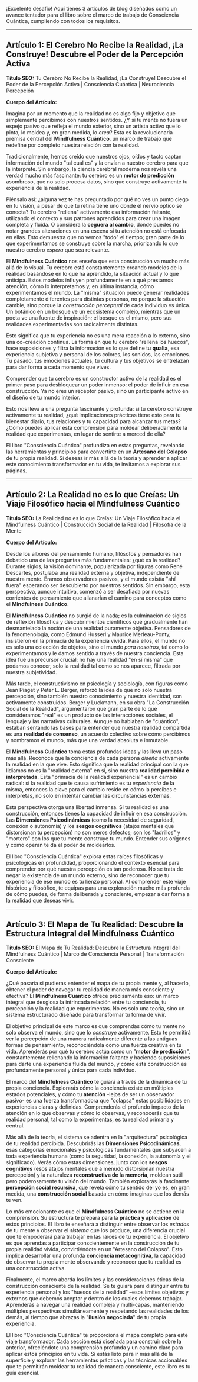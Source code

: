 ¡Excelente desafío! Aquí tienes 3 artículos de blog diseñados como un avance tentador para el libro sobre el marco de trabajo de Consciencia Cuántica, cumpliendo con todos los requisitos.

---

## Artículo 1: El Cerebro No Recibe la Realidad, ¡La Construye! Descubre el Poder de la Percepción Activa

**Título SEO:** Tu Cerebro No Recibe la Realidad, ¡La Construye! Descubre el Poder de la Percepción Activa | Consciencia Cuántica | Neurociencia Percepción

**Cuerpo del Artículo:**

Imagina por un momento que la realidad no es algo fijo y objetivo que simplemente percibimos con nuestros sentidos. ¿Y si tu mente no fuera un espejo pasivo que refleja el mundo exterior, sino un artista activo que lo pinta, lo moldea y, en gran medida, lo *crea*? Esta es la revolucionaria premisa central del **Mindfulness Cuántico**, un marco de trabajo que redefine por completo nuestra relación con la realidad.

Tradicionalmente, hemos creído que nuestros ojos, oídos y tacto captan información del mundo "tal cual es" y la envían a nuestro cerebro para que la interprete. Sin embargo, la ciencia cerebral moderna nos revela una verdad mucho más fascinante: tu cerebro es un **motor de predicción** asombroso, que no solo procesa datos, sino que construye activamente tu experiencia de la realidad.

Piénsalo así: ¿alguna vez te has preguntado por qué no ves un punto ciego en tu visión, a pesar de que tu retina tiene uno donde el nervio óptico se conecta? Tu cerebro "rellena" activamente esa información faltante, utilizando el contexto y sus patrones aprendidos para crear una imagen completa y fluida. O considera la **ceguera al cambio**, donde puedes no notar grandes alteraciones en una escena si tu atención no está enfocada en ellas. Esto demuestra que no vemos "todo" el tiempo; gran parte de lo que experimentamos se construye sobre la marcha, priorizando lo que nuestro cerebro *espera* que sea relevante.

El **Mindfulness Cuántico** nos enseña que esta construcción va mucho más allá de lo visual. Tu cerebro está constantemente creando modelos de la realidad basándose en lo que ha aprendido, la situación actual y lo que anticipa. Estos modelos influyen profundamente en a qué prestamos atención, cómo lo interpretamos y, en última instancia, cómo experimentamos el mundo. La "misma" situación puede generar realidades completamente diferentes para distintas personas, no porque la situación cambie, sino porque la *construcción perceptual* de cada individuo es única. Un botánico en un bosque ve un ecosistema complejo, mientras que un poeta ve una fuente de inspiración; el bosque es el mismo, pero sus realidades experimentadas son radicalmente distintas.

Esto significa que tu experiencia no es una mera reacción a lo externo, sino una co-creación continua. La forma en que tu cerebro "rellena los huecos", hace suposiciones y filtra la información es lo que define tu **qualia**, esa experiencia subjetiva y personal de los colores, los sonidos, las emociones. Tu pasado, tus emociones actuales, tu cultura y tus objetivos se entrelazan para dar forma a cada momento que vives.

Comprender que tu cerebro es un constructor activo de la realidad es el primer paso para desbloquear un poder inmenso: el poder de influir en esa construcción. Ya no eres un receptor pasivo, sino un participante activo en el diseño de tu mundo interior.

Esto nos lleva a una pregunta fascinante y profunda: si tu cerebro construye activamente tu realidad, ¿qué implicaciones prácticas tiene esto para tu bienestar diario, tus relaciones y tu capacidad para alcanzar tus metas? ¿Cómo puedes aplicar esta comprensión para moldear deliberadamente la realidad que experimentas, en lugar de sentirte a merced de ella?

El libro "Consciencia Cuántica" profundiza en estas preguntas, revelando las herramientas y principios para convertirte en un **Artesano del Colapso** de tu propia realidad. Si deseas ir más allá de la teoría y aprender a aplicar este conocimiento transformador en tu vida, te invitamos a explorar sus páginas.

---

## Artículo 2: La Realidad no es lo que Creías: Un Viaje Filosófico hacia el Mindfulness Cuántico

**Título SEO:** La Realidad no es lo que Creías: Un Viaje Filosófico hacia el Mindfulness Cuántico | Construcción Social de la Realidad | Filosofía de la Mente

**Cuerpo del Artículo:**

Desde los albores del pensamiento humano, filósofos y pensadores han debatido una de las preguntas más fundamentales: ¿qué es la realidad? Durante siglos, la visión dominante, popularizada por figuras como René Descartes, postulaba una realidad externa y objetiva, independiente de nuestra mente. Éramos observadores pasivos, y el mundo existía "ahí fuera" esperando ser descubierto por nuestros sentidos. Sin embargo, esta perspectiva, aunque intuitiva, comenzó a ser desafiada por nuevas corrientes de pensamiento que allanarían el camino para conceptos como el **Mindfulness Cuántico**.

El **Mindfulness Cuántico** no surgió de la nada; es la culminación de siglos de reflexión filosófica y descubrimientos científicos que gradualmente han desmantelado la noción de una realidad puramente objetiva. Pensadores de la fenomenología, como Edmund Husserl y Maurice Merleau-Ponty, insistieron en la primacía de la experiencia vivida. Para ellos, el mundo no es solo una colección de objetos, sino el mundo *para nosotros*, tal como lo experimentamos y le damos sentido a través de nuestra conciencia. Esta idea fue un precursor crucial: no hay una realidad "en sí misma" que podamos conocer, solo la realidad tal como se nos aparece, filtrada por nuestra subjetividad.

Más tarde, el constructivismo en psicología y sociología, con figuras como Jean Piaget y Peter L. Berger, reforzó la idea de que no solo nuestra percepción, sino también nuestro conocimiento y nuestra identidad, son activamente construidos. Berger y Luckmann, en su obra "La Construcción Social de la Realidad", argumentaron que gran parte de lo que consideramos "real" es un producto de las interacciones sociales, el lenguaje y las narrativas culturales. Aunque no hablaban de "cuántico", estaban sentando las bases para entender que nuestra realidad compartida es una **realidad de consenso**, un acuerdo colectivo sobre cómo percibimos y nombramos el mundo, más que una verdad absoluta e inmutable.

El **Mindfulness Cuántico** toma estas profundas ideas y las lleva un paso más allá. Reconoce que la conciencia de cada persona *diseña* activamente la realidad en la que vive. Esto significa que la realidad principal con la que lidiamos no es la "realidad externa" en sí, sino nuestra **realidad percibida e interpretada**. Esta "primacía de la realidad experiencial" es un cambio radical: si la realidad que te causa sufrimiento es tu *experiencia* de la misma, entonces la clave para el cambio reside en cómo la percibes e interpretas, no solo en intentar cambiar las circunstancias externas.

Esta perspectiva otorga una libertad inmensa. Si tu realidad es una construcción, entonces tienes la capacidad de influir en esa construcción. Las **Dimensiones Psicodinámicas** (como la necesidad de seguridad, conexión o autonomía) y los **sesgos cognitivos** (atajos mentales que distorsionan tu percepción) no son meros defectos; son los "ladrillos" y "mortero" con los que tu mente construye tu mundo. Entender sus orígenes y cómo operan te da el poder de moldearlos.

El libro "Consciencia Cuántica" explora estas raíces filosóficas y psicológicas en profundidad, proporcionando el contexto esencial para comprender por qué nuestra percepción es tan poderosa. No se trata de negar la existencia de un mundo externo, sino de reconocer que tu experiencia de ese mundo es tu lienzo personal. Al comprender este viaje histórico y filosófico, te equipas para una exploración mucho más profunda de cómo puedes, de forma deliberada y consciente, empezar a dar forma a la realidad que deseas vivir.

---

## Artículo 3: El Mapa de Tu Realidad: Descubre la Estructura Integral del Mindfulness Cuántico

**Título SEO:** El Mapa de Tu Realidad: Descubre la Estructura Integral del Mindfulness Cuántico | Marco de Consciencia Personal | Transformación Consciente

**Cuerpo del Artículo:**

¿Qué pasaría si pudieras entender el mapa de tu propia mente y, al hacerlo, obtener el poder de navegar tu realidad de manera más consciente y efectiva? El **Mindfulness Cuántico** ofrece precisamente eso: un marco integral que desglosa la intrincada relación entre tu conciencia, tu percepción y la realidad que experimentas. No es solo una teoría, sino un sistema estructurado diseñado para transformar tu forma de vivir.

El objetivo principal de este marco es que comprendas cómo tu mente no solo observa el mundo, sino que lo *construye* activamente. Esto te permitirá ver la percepción de una manera radicalmente diferente a las antiguas formas de pensamiento, reconociéndola como una fuerza creativa en tu vida. Aprenderás por qué tu cerebro actúa como un "**motor de predicción**", constantemente rellenando la información faltante y haciendo suposiciones para darte una experiencia fluida del mundo, y cómo esta construcción es profundamente personal y única para cada individuo.

El marco del **Mindfulness Cuántico** te guiará a través de la dinámica de tu propia conciencia. Explorarás cómo la conciencia existe en múltiples estados potenciales, y cómo tu **atención** -lejos de ser un observador pasivo- es una fuerza transformadora que "colapsa" estas posibilidades en experiencias claras y definidas. Comprenderás el profundo impacto de la atención en lo que observas y cómo lo observas, y reconocerás que tu realidad personal, tal como la experimentas, es tu realidad primaria y central.

Más allá de la teoría, el sistema se adentra en la "arquitectura" psicológica de tu realidad percibida. Descubrirás las **Dimensiones Psicodinámicas**, esas categorías emocionales y psicológicas fundamentales que subyacen a toda experiencia humana (como la seguridad, la conexión, la autonomía y el significado). Verás cómo estas dimensiones, junto con los **sesgos cognitivos** (esos atajos mentales que a menudo distorsionan nuestra percepción) y la naturaleza **reconstructiva de la memoria**, moldean sutil pero poderosamente tu visión del mundo. También explorarás la fascinante **percepción social recursiva**, que revela cómo tu sentido del yo es, en gran medida, una **construcción social** basada en cómo imaginas que los demás te ven.

Lo más emocionante es que el **Mindfulness Cuántico** no se detiene en la comprensión. Su estructura te prepara para la **práctica y aplicación** de estos principios. El libro te enseñará a distinguir entre observar los *estados* de tu mente y observar el *sistema* que los produce, una diferencia crucial que te empoderará para trabajar en las raíces de tu experiencia. El objetivo es que aprendas a participar conscientemente en la construcción de tu propia realidad vivida, convirtiéndote en un "Artesano del Colapso". Esto implica desarrollar una profunda **conciencia metacognitiva**, la capacidad de observar tu propia mente observando y reconocer que tu realidad es una construcción activa.

Finalmente, el marco aborda los límites y las consideraciones éticas de la construcción consciente de la realidad. Se te guiará para distinguir entre tu experiencia personal y los "huesos de la realidad" –esos límites objetivos y externos que debemos aceptar y dentro de los cuales debemos trabajar. Aprenderás a navegar una realidad compleja y multi-capas, manteniendo múltiples perspectivas simultáneamente y respetando las realidades de los demás, al tiempo que abrazas la "**ilusión negociada**" de tu propia experiencia.

El libro "Consciencia Cuántica" te proporciona el mapa completo para este viaje transformador. Cada sección está diseñada para construir sobre la anterior, ofreciéndote una comprensión profunda y un camino claro para aplicar estos principios en tu vida. Si estás listo para ir más allá de la superficie y explorar las herramientas prácticas y las técnicas accionables que te permitirán moldear tu realidad de manera consciente, este libro es tu guía esencial.